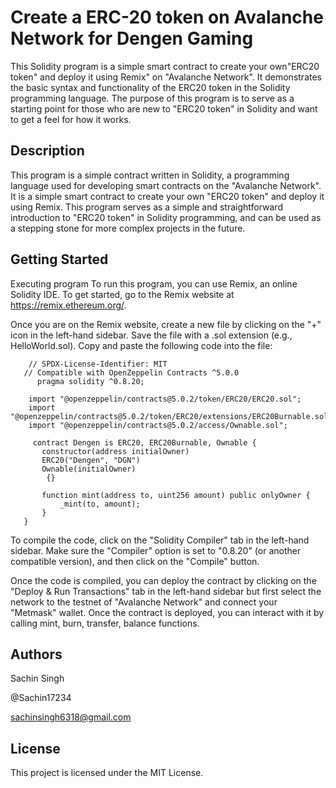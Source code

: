 # Create a ERC-20 token on Avalanche Network for Dengen Gaming
This Solidity program is a simple smart contract to create your own"ERC20 token" and deploy it using Remix" on "Avalanche Network". It demonstrates the basic syntax and functionality of the ERC20 token in the Solidity programming language. The purpose of this program is to serve as a starting point for those who are new to "ERC20 token" in Solidity and want to get a feel for how it works.

## Description

This program is a simple contract written in Solidity, a programming language used for developing smart contracts on the "Avalanche Network". It is a simple smart contract to create your own "ERC20 token" and deploy it using Remix. This program serves as a simple and straightforward introduction to "ERC20 token" in Solidity programming, and can be used as a stepping stone for more complex projects in the future.

## Getting Started

Executing program
To run this program, you can use Remix, an online Solidity IDE. To get started, go to the Remix website at https://remix.ethereum.org/.

Once you are on the Remix website, create a new file by clicking on the "+" icon in the left-hand sidebar. Save the file with a .sol extension (e.g., HelloWorld.sol). Copy and paste the following code into the file:



       
        // SPDX-License-Identifier: MIT
       // Compatible with OpenZeppelin Contracts ^5.0.0
          pragma solidity ^0.8.20;

        import "@openzeppelin/contracts@5.0.2/token/ERC20/ERC20.sol";
        import "@openzeppelin/contracts@5.0.2/token/ERC20/extensions/ERC20Burnable.sol";
        import "@openzeppelin/contracts@5.0.2/access/Ownable.sol";

         contract Dengen is ERC20, ERC20Burnable, Ownable {
           constructor(address initialOwner)
           ERC20("Dengen", "DGN")
           Ownable(initialOwner)
            {}

           function mint(address to, uint256 amount) public onlyOwner {
               _mint(to, amount);
           }
       }

To compile the code, click on the "Solidity Compiler" tab in the left-hand sidebar. Make sure the "Compiler" option is set to "0.8.20" (or another compatible version), and then click on the "Compile" button.

Once the code is compiled, you can deploy the contract by clicking on the "Deploy & Run Transactions" tab in the left-hand sidebar but first select the network to the testnet of "Avalanche Network" and connect your "Metmask" wallet. 
Once the contract is deployed, you can interact with it by calling mint, burn, transfer, balance functions.

## Authors

Sachin Singh

@Sachin17234

sachinsingh6318@gmail.com


## License

This project is licensed under the MIT License.
